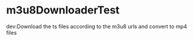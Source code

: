 # m3u8DownloaderTest
 dev:Download the ts files according to the m3u8 urls and convert to mp4 files
